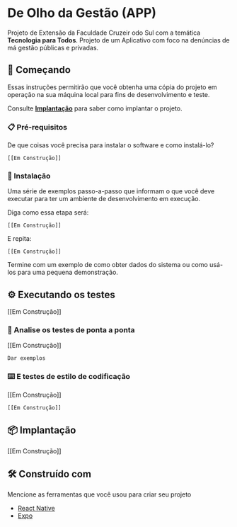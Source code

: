 # De Olho da Gestão (APP)

Projeto de Extensão da Faculdade Cruzeir odo Sul com a temática **Tecnologia para Todos**.
Projeto de um Aplicativo com foco na denúncias de má gestão públicas e privadas.

## 🚀 Começando

Essas instruções permitirão que você obtenha uma cópia do projeto em operação na sua máquina local para fins de desenvolvimento e teste.

Consulte **[Implantação](#-implanta%C3%A7%C3%A3o)** para saber como implantar o projeto.

### 📋 Pré-requisitos

De que coisas você precisa para instalar o software e como instalá-lo?

```
[[Em Construção]]
```

### 🔧 Instalação

Uma série de exemplos passo-a-passo que informam o que você deve executar para ter um ambiente de desenvolvimento em execução.

Diga como essa etapa será:

```
[[Em Construção]]
```

E repita:

```
[[Em Construção]]
```

Termine com um exemplo de como obter dados do sistema ou como usá-los para uma pequena demonstração.

## ⚙️ Executando os testes

[[Em Construção]]

### 🔩 Analise os testes de ponta a ponta

[[Em Construção]]

```
Dar exemplos
```

### ⌨️ E testes de estilo de codificação

[[Em Construção]]

```
[[Em Construção]]
```

## 📦 Implantação

[[Em Construção]]

## 🛠️ Construído com

Mencione as ferramentas que você usou para criar seu projeto

* [React Native](https://reactnative.dev/)
* [Expo](https://docs.expo.dev/)
